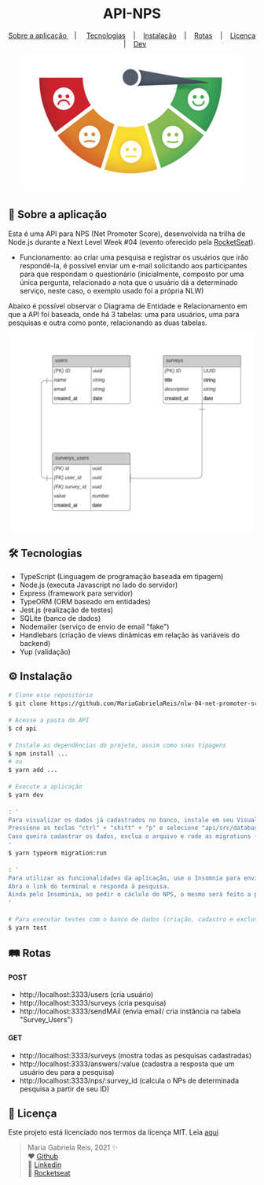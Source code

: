 <h1 align="center"> API-NPS </h1>
<p align="center">
  <a href="#sobre"> Sobre a aplicação </a> &nbsp;&nbsp;&nbsp;| &nbsp;&nbsp;&nbsp;
  <a href="#tecnologias">Tecnologias</a> &nbsp;&nbsp;&nbsp;|&nbsp;&nbsp;&nbsp;
  <a href="#instalacao">Instalação</a> &nbsp;&nbsp;&nbsp;|&nbsp;&nbsp;&nbsp;
  <a href="#rotas">Rotas</a> &nbsp;&nbsp;&nbsp;|&nbsp;&nbsp;&nbsp;
  <a href="#licenca">Licença</a> &nbsp;&nbsp;&nbsp;|&nbsp;&nbsp;&nbsp;
  <a href="#dev">Dev</a>
</p>

<p align="center">
  <img width="440" height="280" src="nps-image.png">
</p>

<div id="sobre">
  
## :bookmark_tabs: Sobre a aplicação 
Esta é uma API para NPS (Net Promoter Score), desenvolvida na trilha de Node.js durante a Next Level Week #04 (evento oferecido pela [RocketSeat](https://rocketseat.com.br/)).
- Funcionamento: ao criar uma pesquisa e registrar os usuários que irão respondê-la, é possível enviar um e-mail solicitando aos participantes para que respondam o questionário (inicialmente, composto por uma única pergunta, relacionado a nota que o usuário dá a determinado serviço, neste caso, o exemplo usado foi a própria NLW)

Abaixo é possível observar o Diagrama de Entidade e Relacionamento em que a API foi baseada, onde há 3 tabelas: uma para usuários, uma para pesquisas e outra como ponte, relacionando as duas tabelas.

<p align="center">
  <img width="600" height="400" src="DER.png">
</p>

</div>

<div id="tecnologias">

## 🛠️ Tecnologias
- TypeScript (Linguagem de programação baseada em tipagem)
- Node.js (executa Javascript no lado do servidor)
- Express (framework para servidor)
- TypeORM (ORM baseado em entidades)
- Jest.js (realização de testes)
- SQLite (banco de dados)
- Nodemailer (serviço de envio de email "fake")
- Handlebars (criação de views dinâmicas em relação às variáveis do backend)
- Yup (validação)

</div>

<div id="instalacao">

## ⚙️ Instalação

```bash
# Clone esse repositório
$ git clone https://github.com/MariaGabrielaReis/nlw-04-net-promoter-score.git

# Acesse a pasta da API
$ cd api

# Instale as dependências do projeto, assim como suas tipagens
$ npm install ...
# ou
$ yarn add ...

# Execute a aplicação
$ yarn dev

: '
Para visualizar os dados já cadastrados no banco, instale em seu Visual Studio Code a extenção SQLite.
Pressione as teclas "ctrl" + "shift" + "p" e selecione "api/src/database.sqlite".
Caso queira cadastrar os dados, exclua o arquivo e rode as migrations (criam as tabelas), use o Insomnia para criar os novos registros
'
$ yarn typeorm migration:run

: '
Para utilizar as funcionalidades da aplicação, use o Insomnia para enviar um email com uma pesquisa para algum usuário.
Abra o link do terminal e responda à pesquisa.
Ainda pelo Insominia, ao pedir o cáclulo do NPS, o mesmo será feito a partir das respostas obtidas e cadastradas no banco de dados
'

# Para executar testes com o banco de dados (criação, cadastro e exclusão)
$ yarn test
```

</div>

<div id="rotas">

## 🛤️ Rotas
#### POST
- http://localhost:3333/users (cria usuário)
- http://localhost:3333/surveys (cria pesquisa)
- http://localhost:3333/sendMAil (envia email/ cria instância na tabela "Survey_Users")

#### GET
- http://localhost:3333/surveys (mostra todas as pesquisas cadastradas)
- http://localhost:3333/answers/:value (cadastra a resposta que um usuário deu para a pesquisa)
- http://localhost:3333/nps/:survey_id (calcula o NPs de determinada pesquisa a partir de seu ID)

</div>

<div id="licenca">

## :page_with_curl: Licença
Este projeto está licenciado nos termos da licença MIT. Leia [aqui](LICENCE.txt)

</div>

<div id="dev">

> Maria Gabriela Reis, 2021 :sparkles: <br>
> ❤️ [Github](https://github.com/MariaGabrielaReis)<br>
> 💙 [Linkedin](https://www.linkedin.com/in/mariagabrielareis/)<br>
> 💜 [Rocketseat](https://app.rocketseat.com.br/me/mariagabrielareis)

</div>